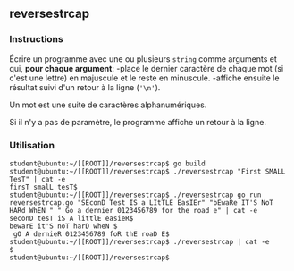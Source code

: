 ## reversestrcap

### Instructions

Écrire un programme avec une ou plusieurs `string` comme arguments et qui, **pour chaque argument**:
-place le dernier caractère de chaque mot (si c'est une lettre) en majuscule et le reste en minuscule.
-affiche ensuite le résultat suivi d'un retour à la ligne (`'\n'`).

Un mot est une suite de caractères alphanumériques.

Si il n'y a pas de paramètre, le programme affiche un retour à la ligne.

### Utilisation

```console
student@ubuntu:~/[[ROOT]]/reversestrcap$ go build
student@ubuntu:~/[[ROOT]]/reversestrcap$ ./reversestrcap "First SMALL TesT" | cat -e
firsT smalL tesT$
student@ubuntu:~/[[ROOT]]/reversestrcap$ ./reversestrcap go run reversestrcap.go "SEconD Test IS a LItTLE EasIEr" "bEwaRe IT'S NoT HARd WhEN " " Go a dernier 0123456789 for the road e" | cat -e
seconD tesT iS A littlE easieR$
bewarE it'S noT harD wheN $
 gO A dernieR 0123456789 foR thE roaD E$
student@ubuntu:~/[[ROOT]]/reversestrcap$ ./reversestrcap | cat -e
$
student@ubuntu:~/[[ROOT]]/reversestrcap$
```
